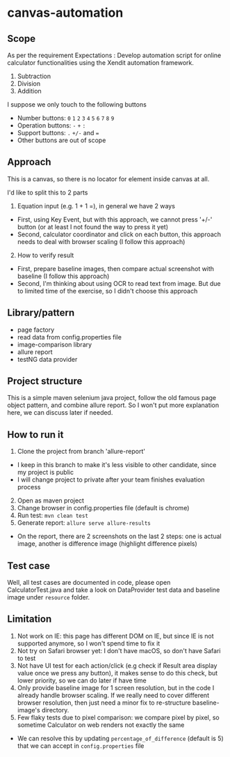 # canvas-automation
## Scope
As per the requirement
  Expectations : Develop automation script for online calculator functionalities using the Xendit automation framework.
  1. Subtraction
  2. Division
  3. Addition

I suppose we only touch to the following buttons
  - Number buttons: `0` `1` `2` `3` `4` `5` `6` `7` `8` `9`
  - Operation buttons: `-` `+` `:`
  - Support buttons: `.` `+/-` and `=`
  - Other buttons are out of scope


## Approach
This is a canvas, so there is no locator for element inside canvas at all.

I'd like to split this to 2 parts
1. Equation input (e.g. 1 + 1 =), in general we have 2 ways
  - First, using Key Event, but with this approach, we cannot press '+/-' button (or at least I not found the way to press it yet)
  - Second, calculator coordinator and click on each button, this approach needs to deal with browser scaling (I follow this approach)
2. How to verify result
  - First, prepare baseline images, then compare actual screenshot with baseline (I follow this approach)
  - Second, I'm thinking about using OCR to read text from image. But due to limited time of the exercise, so I didn't choose this approach
  
## Library/pattern
 - page factory
 - read data from config.properties file
 - image-comparison library
 - allure report
 - testNG data provider

## Project structure
This is a simple maven selenium java project, follow the old famous page object pattern, and combine allure report. So I won't put more explanation here, we can discuss later if needed.

## How to run it
1. Clone the project from branch 'allure-report'
  - I keep in this branch to make it's less visible to other candidate, since my project is public
  - I will change project to private after your team finishes evaluation process
2. Open as maven project
3. Change browser in config.properties file (default is chrome)
4. Run test: `mvn clean test`
5. Generate report: `allure serve allure-results`
  - On the report, there are 2 screenshots on the last 2 steps: one is actual image, another is difference image (highlight difference pixels)

## Test case
Well, all test cases are documented in code, please open CalculatorTest.java and take a look on DataProvider test data and baseline image under `resource` folder.

## Limitation
1. Not work on IE: this page has different DOM on IE, but since IE is not supported anymore, so I won't spend time to fix it
2. Not try on Safari browser yet: I don't have macOS, so don't have Safari to test
3. Not have UI test for each action/click (e.g check if Result area display value once we press any button), it makes sense to do this check, but lower priority, so we can do later if have time
4. Only provide baseline image for 1 screen resolution, but in the code I already handle browser scaling. If we really need to cover different browser resolution, then just need a minor fix to re-structure baseline-image's directory.
5. Few flaky tests due to pixel comparison: we compare pixel by pixel, so sometime Calculator on web renders not exactly the same
  - We can resolve this by updating `percentage_of_difference` (default is 5) that we can accept in `config.properties` file
